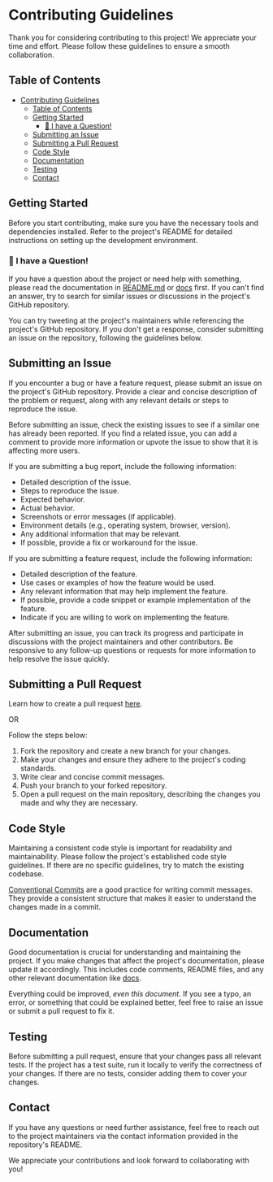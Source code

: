 # Contributing Guidelines

Thank you for considering contributing to this project! We appreciate your time and effort. Please follow these guidelines to ensure a smooth collaboration.

## Table of Contents
- [Contributing Guidelines](#contributing-guidelines)
  - [Table of Contents](#table-of-contents)
  - [Getting Started](#getting-started)
    - [🙋 I have a Question!](#-i-have-a-question)
  - [Submitting an Issue](#submitting-an-issue)
  - [Submitting a Pull Request](#submitting-a-pull-request)
  - [Code Style](#code-style)
  - [Documentation](#documentation)
  - [Testing](#testing)
  - [Contact](#contact)

## Getting Started
Before you start contributing, make sure you have the necessary tools and dependencies installed. Refer to the project's README for detailed instructions on setting up the development environment.

### 🙋 I have a Question!

If you have a question about the project or need help with something, please read the documentation in [README.md](../README.md) or [docs](chapter0.md) first. If you can't find an answer, try to search for similar issues or discussions in the project's GitHub repository.

You can try tweeting at the project's maintainers while referencing the project's GitHub repository. If you don't get a response, consider submitting an issue on the repository, following the guidelines below.

## Submitting an Issue
If you encounter a bug or have a feature request, please submit an issue on the project's GitHub repository. Provide a clear and concise description of the problem or request, along with any relevant details or steps to reproduce the issue.

Before submitting an issue, check the existing issues to see if a similar one has already been reported. If you find a related issue, you can add a comment to provide more information or upvote the issue to show that it is affecting more users.

If you are submitting a bug report, include the following information:
- Detailed description of the issue.
- Steps to reproduce the issue.
- Expected behavior.
- Actual behavior.
- Screenshots or error messages (if applicable).
- Environment details (e.g., operating system, browser, version).
- Any additional information that may be relevant.
- If possible, provide a fix or workaround for the issue.
  
If you are submitting a feature request, include the following information:
- Detailed description of the feature.
- Use cases or examples of how the feature would be used.
- Any relevant information that may help implement the feature.
- If possible, provide a code snippet or example implementation of the feature.
- Indicate if you are willing to work on implementing the feature.

After submitting an issue, you can track its progress and participate in discussions with the project maintainers and other contributors. Be responsive to any follow-up questions or requests for more information to help resolve the issue quickly.

## Submitting a Pull Request

Learn how to create a pull request [here](https://docs.github.com/en/github/collaborating-with-issues-and-pull-requests/creating-a-pull-request).

OR

Follow the steps below:
1. Fork the repository and create a new branch for your changes.
2. Make your changes and ensure they adhere to the project's coding standards.
3. Write clear and concise commit messages.
4. Push your branch to your forked repository.
5. Open a pull request on the main repository, describing the changes you made and why they are necessary.

## Code Style
Maintaining a consistent code style is important for readability and maintainability. Please follow the project's established code style guidelines. If there are no specific guidelines, try to match the existing codebase.

[Conventional Commits](https://www.conventionalcommits.org/en/v1.0.0/) are a good practice for writing commit messages. They provide a consistent structure that makes it easier to understand the changes made in a commit.

## Documentation
Good documentation is crucial for understanding and maintaining the project. If you make changes that affect the project's documentation, please update it accordingly. This includes code comments, README files, and any other relevant documentation like [docs](chapter0.md).

Everything could be improved, *even this document*. If you see a typo, an error, or something that could be explained better, feel free to raise an issue or submit a pull request to fix it.

## Testing
Before submitting a pull request, ensure that your changes pass all relevant tests. If the project has a test suite, run it locally to verify the correctness of your changes. If there are no tests, consider adding them to cover your changes. 

## Contact
If you have any questions or need further assistance, feel free to reach out to the project maintainers via the contact information provided in the repository's README.

We appreciate your contributions and look forward to collaborating with you!

